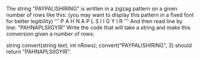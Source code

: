 The string "PAYPALISHIRING" is written in a zigzag pattern on a given number of rows like this: (you may want to display this pattern in a fixed font for better legibility)
'''
P   A   H   N
A P L S I I G
Y   I   R
'''
And then read line by line: "PAHNAPLSIIGYIR"
Write the code that will take a string and make this conversion given a number of rows:

string convert(string text, int nRows);
convert("PAYPALISHIRING", 3) should return "PAHNAPLSIIGYIR".
